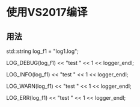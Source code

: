 # 使用VS2017编译

## 用法

std::string log_f1 = "log1.log";


LOG_DEBUG(log_f1) << "test " << 1 << logger_endl;


LOG_INFO(log_f1) << "test " << 1 << logger_endl;


LOG_WARN(log_f1) << "test " << 1 << logger_endl;


LOG_ERR(log_f1) << "test " << 1 << logger_endl;
